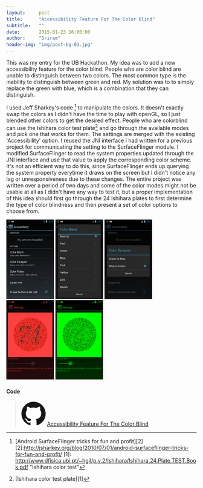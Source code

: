 ```yaml
---
layout:     post
title:      "Accessibility Feature For The Color Blind"
subtitle:   ""
date:       2015-01-23 16:00:00
author:     "Sriram"
header-img: "img/post-bg-01.jpg"
---
```


This was my entry for the UB Hackathon. My idea was to add a new accessibility feature for the color blind. People who are color blind are unable to distinguish between two colors. The most common type is the inability to distinguish between green and red. My solution was to to simply replace the green with blue, which is a combination that they can distinguish.  

I used Jeff Sharkey's code [^code]  to manipulate the colors. It doesn't exactly swap the colors as I didn't have the time to play with openGL, so I just blended other colors to get the desired effect. People who are colorblind can use the Ishihara color test plate[^ishi] and go through the available modes and pick one that works for them. The settings are merged with the existing 'Accessibility' option. I reused the JNI interface I had written for a previous project for communicating the setting to the SurfaceFlinger module. I modified SurfaceFlinger to read the system properties updated through the JNI interface and use that value to apply the corresponding color scheme. It's not an efficient way to do this, since SurfaceFlinger ends up querying the system property everytime it draws on the screen but I didn't notice any lag or unresponsiveness due to these changes. The entire project was written over a period of two days and some of the color modes might not be usable at all as I didn't have any way to test it, but a proper implementation of this idea should first go through the 24 Ishihara plates to first determine the type of color blindness and then present a set of color options to choose from. 


<img src="/img/accessibility/accessibility1.png" height="25%" width="25%"/>&nbsp;<img src="/img/accessibility/accessibility2.png" height="25%" width="25%"/>&nbsp;<img src="/img/accessibility/accessibility3.png" height="25%" width="25%"/>&nbsp;<img src="/img/accessibility/accessibility4.png" height="25%" width="25%"/>&nbsp;<img src="/img/accessibility/accessibility5.png" height="25%" width="25%"/>



#### Code 
>[![Github](/img/logos/GitHub-Mark-64px.png)](https://github.com/SriramBms/accessibility-feature-colorblind) [Accessibility Feature For The Color Blind](https://github.com/SriramBms/accessibility-feature-colorblind)



[^ishi]:[Ishihara color test plate][1]
[^code]:[Android SurfaceFlinger tricks for fun and profit][2]
[2]:<http://jsharkey.org/blog/2010/07/01/android-surfaceflinger-tricks-for-fun-and-profit/>
[1]: <http://www.dfisica.ubi.pt/~hgil/p.v.2/Ishihara/Ishihara.24.Plate.TEST.Book.pdf> "Ishihara color test"

